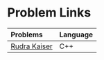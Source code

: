 # Problem Links
| Problems | Language |
| :- | :- |
| [Rudra Kaiser](https://www.github.com/rudra-404) | C++ |
